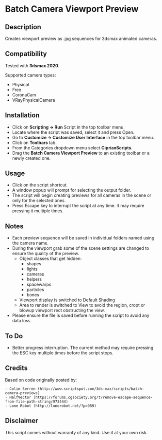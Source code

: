 # Batch Camera Viewport Preview

## Description

Creates viewport preview as .jpg sequences for 3dsmax animated cameras.

## Compatibility

Tested with **3dsmax 2020**.

Supported camera types:

- Physical
- Free
- CoronaCam
- VRayPhysicalCamera

## Installation

- Click on **Scripting -> Run** Script in the top toolbar menu.
- Locate where the script was saved, select it and press Open.
- Go to **Customize -> Customize User Interface** in the top toolbar menu.
- Click on **Toolbars** tab.
- From the Categories dropdown menu select **CiprianScripts**.
- Drag the **Batch Camera Viewport Preview** to an existing toolbar or a newly created one.

## Usage

- Click on the script shortcut.
- A window popup will prompt for selecting the output folder.
- The script will begin creating previews for all cameras in the scene or only for the selected ones.
- Press Escape key to interrupt the script at any time. It may require pressing it multiple times.

## Notes

- Each preview sequence will be saved in individual folders named using the camera name.
- During the viewport grab some of the scene settings are changed to ensure the quality of the preview.
  - Object classes that get hidden:
    - shapes
    - lights
    - cameras
    - helpers
    - spacewarps
    - particles
    - bones
  - Viewport display is switched to Default Shading
  - Area to render is switched to View to avoid the region, cropt or blowup viewport rect obstructing the view.
- Please ensure the file is saved before running the script to avoid any data loss.

## To Do

- Better progress interruption. The current method may require pressing the ESC key multiple times before the script stops.

## Credits

Based on code originally posted by:

    - Colin Serren (http://www.scriptspot.com/3ds-max/scripts/batch-camera-previews)
    - HalfVector (https://forums.cgsociety.org/t/remove-escape-sequence-from-file-path-string/973444)
    - Lone Robot (http://lonerobot.net/?p=959)

## Disclaimer

This script comes without warranty of any kind. Use it at your own risk.
